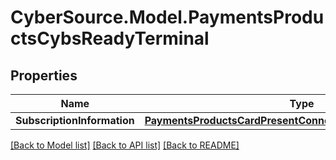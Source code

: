 # CyberSource.Model.PaymentsProductsCybsReadyTerminal
## Properties

Name | Type | Description | Notes
------------ | ------------- | ------------- | -------------
**SubscriptionInformation** | [**PaymentsProductsCardPresentConnectSubscriptionInformation**](PaymentsProductsCardPresentConnectSubscriptionInformation.md) |  | [optional] 

[[Back to Model list]](../README.md#documentation-for-models) [[Back to API list]](../README.md#documentation-for-api-endpoints) [[Back to README]](../README.md)

